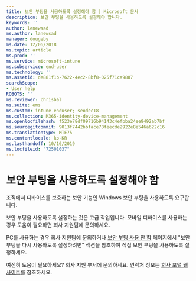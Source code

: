 ```yaml
---
title: 보안 부팅을 사용하도록 설정해야 함 | Microsoft 문서
description: 보안 부팅을 사용하도록 설정해야 합니다.
keywords: ''
author: lenewsad
ms.author: lanewsad
manager: dougeby
ms.date: 12/06/2018
ms.topic: article
ms.prod: ''
ms.service: microsoft-intune
ms.subservice: end-user
ms.technology: ''
ms.assetid: de881f1b-7622-4ec2-8bf8-025f71ca9887
searchScope:
- User help
ROBOTS: ''
ms.reviewer: chrisbal
ms.suite: ems
ms.custom: intune-enduser; seodec18
ms.collection: M365-identity-device-management
ms.openlocfilehash: f523e78df09716b94143c4efbba24ee8492ab7bf
ms.sourcegitcommit: 9013f7442bbface78feecde2922e8e546a622c16
ms.translationtype: MTE75
ms.contentlocale: ko-KR
ms.lasthandoff: 10/16/2019
ms.locfileid: "72501037"
---
```

# <a name="you-need-to-enable-secure-boot"></a>보안 부팅을 사용하도록 설정해야 함

조직에서 디바이스를 보호하는 보안 기능인 Windows 보안 부팅을 사용하도록 요구합니다.

보안 부팅을 사용하도록 설정하는 것은 고급 작업입니다. 모바일 디바이스를 사용하는 경우 도움이 필요하면 회사 지원팀에 문의하세요.

PC를 사용하는 경우 회사 지원팀에 문의하거나 [보안 부팅 사용 안 함](https://msdn.microsoft.com/library/windows/hardware/dn898540(v=vs.85).aspx) 페이지에서 "보안 부팅을 다시 사용하도록 설정하려면" 섹션을 참조하여 직접 보안 부팅을 사용하도록 설정하세요.

여전히 도움이 필요하세요? 회사 지원 부서에 문의하세요. 연락처 정보는 [회사 포털 웹 사이트](https://go.microsoft.com/fwlink/?linkid=2010980)를 참조하세요.
